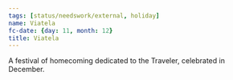 ```yaml
---
tags: [status/needswork/external, holiday]
name: Viatela
fc-date: {day: 11, month: 12}
title: Viatela
---
```


A festival of homecoming dedicated to the Traveler, celebrated in December. 

